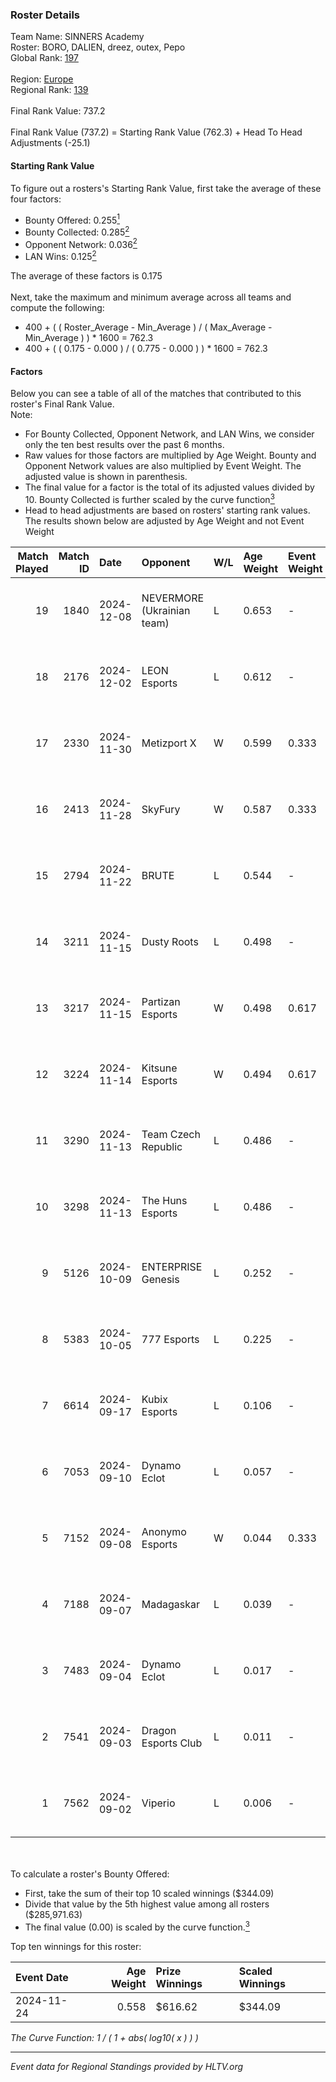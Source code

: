 ### Roster Details<br />
Team Name: SINNERS Academy<br />
Roster: BORO, DALIEN, dreez, outex, Pepo<br />
Global Rank: [197](../../standings_global_2025_02_28.md)<br />
<br />
Region: [Europe]( ../../standings_europe_2025_02_28.md)<br />
Regional Rank: [139]( ../../standings_europe_2025_02_28.md)<br />
<br />
Final Rank Value:  737.2<br />
<br />
Final Rank Value (737.2) = Starting Rank Value (762.3) + Head To Head Adjustments (-25.1)<br />

#### Starting Rank Value<br />
To figure out a rosters's Starting Rank Value, first take the average of these four factors:<br />
- Bounty Offered: 0.255[<sup>1</sup>](#table2)
- Bounty Collected: 0.285[<sup>2</sup>](#table1)
- Opponent Network: 0.036[<sup>2</sup>](#table1)
- LAN Wins: 0.125[<sup>2</sup>](#table1)

The average of these factors is 0.175<br />
<br />
Next, take the maximum and minimum average across all teams and compute the following:<br />
- 400 + ( ( Roster_Average - Min_Average ) / ( Max_Average - Min_Average ) ) * 1600 = 762.3
- 400 + ( ( 0.175 - 0.000 ) / ( 0.775 - 0.000 ) ) * 1600 = 762.3


#### Factors<br />
Below you can see a table of all of the matches that contributed to this roster's Final Rank Value.<br />
Note:<br />

- For Bounty Collected, Opponent Network, and LAN Wins, we consider only the ten best results over the past 6 months.
- Raw values for those factors are multiplied by Age Weight. Bounty and Opponent Network values are also multiplied by Event Weight. The adjusted value is shown in parenthesis.
- The final value for a factor is the total of its adjusted values divided by 10. Bounty Collected is further scaled by the curve function[<sup>3</sup>](#curveFunction)
- Head to head adjustments are based on rosters' starting rank values. The results shown below are adjusted by Age Weight and not Event Weight
<span id="table1"></span><br />


| Match Played | Match ID | Date       | Opponent                   | W/L | Age Weight | Event Weight | Bounty Collected | Opponent Network | LAN Wins  | H2H Adj. | Roster                             |
| -: | -: | :- | :- | :- | :- | :- | :- | :- | :- | -: | :- |
|           19 |     1840 | 2024-12-08 | NEVERMORE (Ukrainian team) | L   | 0.653      | -            | -                | -                | -         |    -7.96 | BORO, DALIEN, dreez, outex, Pepo   |
|           18 |     2176 | 2024-12-02 | LEON Esports               | L   | 0.612      | -            | -                | -                | -         |    -8.46 | BORO, DALIEN, dreez, outex, Pepo   |
|           17 |     2330 | 2024-11-30 | Metizport X                | W   | 0.599      | 0.333        | 0.002 (0.000)    | 0.239 (0.048)    | 0 (0.000) |     7.37 | BORO, DALIEN, dreez, outex, Pepo   |
|           16 |     2413 | 2024-11-28 | SkyFury                    | W   | 0.587      | 0.333        | 0.000 (0.000)    | 0.000 (0.000)    | 0 (0.000) |     2.33 | BORO, DALIEN, dreez, outex, Pepo   |
|           15 |     2794 | 2024-11-22 | BRUTE                      | L   | 0.544      | -            | -                | -                | -         |    -9.27 | BORO, DALIEN, dreez, outex, Pepo   |
|           14 |     3211 | 2024-11-15 | Dusty Roots                | L   | 0.498      | -            | -                | -                | -         |    -7.35 | BORO, DALIEN, outex, Pepo, STYKO   |
|           13 |     3217 | 2024-11-15 | Partizan Esports           | W   | 0.498      | 0.617        | 0.097 (0.030)    | 0.878 (0.270)    | 1 (0.498) |    14.11 | BORO, DALIEN, outex, Pepo, STYKO   |
|           12 |     3224 | 2024-11-14 | Kitsune Esports            | W   | 0.494      | 0.617        | 0.001 (0.000)    | 0.106 (0.032)    | 1 (0.494) |     5.05 | BORO, DALIEN, outex, Pepo, STYKO   |
|           11 |     3290 | 2024-11-13 | Team Czech Republic        | L   | 0.486      | -            | -                | -                | -         |    -7.45 | BORO, DALIEN, outex, Pepo, STYKO   |
|           10 |     3298 | 2024-11-13 | The Huns Esports           | L   | 0.486      | -            | -                | -                | -         |    -2.34 | BORO, DALIEN, outex, Pepo, STYKO   |
|            9 |     5126 | 2024-10-09 | ENTERPRISE Genesis         | L   | 0.252      | -            | -                | -                | -         |    -5.06 | BORO, DALIEN, dreez, outex, Pepo   |
|            8 |     5383 | 2024-10-05 | 777 Esports                | L   | 0.225      | -            | -                | -                | -         |    -4.50 | BORO, DALIEN, dreez, outex, Pepo   |
|            7 |     6614 | 2024-09-17 | Kubix Esports              | L   | 0.106      | -            | -                | -                | -         |    -0.89 | BORO, DALIEN, dreez, pandi7o, Pepo |
|            6 |     7053 | 2024-09-10 | Dynamo Eclot               | L   | 0.057      | -            | -                | -                | -         |    -0.18 | BORO, DALIEN, dreez, outex, Pepo   |
|            5 |     7152 | 2024-09-08 | Anonymo Esports            | W   | 0.044      | 0.333        | 0.046 (0.001)    | 0.792 (0.012)    | 0 (0.000) |     0.90 | BORO, DALIEN, dreez, outex, Pepo   |
|            4 |     7188 | 2024-09-07 | Madagaskar                 | L   | 0.039      | -            | -                | -                | -         |    -1.03 | BORO, DALIEN, dreez, outex, Pepo   |
|            3 |     7483 | 2024-09-04 | Dynamo Eclot               | L   | 0.017      | -            | -                | -                | -         |    -0.05 | BORO, DALIEN, dreez, outex, Pepo   |
|            2 |     7541 | 2024-09-03 | Dragon Esports Club        | L   | 0.011      | -            | -                | -                | -         |    -0.26 | BORO, DALIEN, dreez, outex, Pepo   |
|            1 |     7562 | 2024-09-02 | Viperio                    | L   | 0.006      | -            | -                | -                | -         |    -0.09 | BORO, DALIEN, dreez, outex, Pepo   |

<br />
<span id="table2"></span><br />
To calculate a roster's Bounty Offered:<br />

- First, take the sum of their top 10 scaled winnings ($344.09)
- Divide that value by the 5th highest value among all rosters ($285,971.63)
- The final value (0.00) is scaled by the curve function.[<sup>3</sup>](#curveFunction)

Top ten winnings for this roster:<br />

| Event Date | Age Weight | Prize Winnings | Scaled Winnings |
| :- | -: | :- | :- |
| 2024-11-24 |      0.558 | $616.62        | $344.09         |


<span id="curveFunction"></span>_The Curve Function: 1 / ( 1 + abs( log10( x ) ) )_<br />

---
_Event data for Regional Standings provided by HLTV.org_<br />
